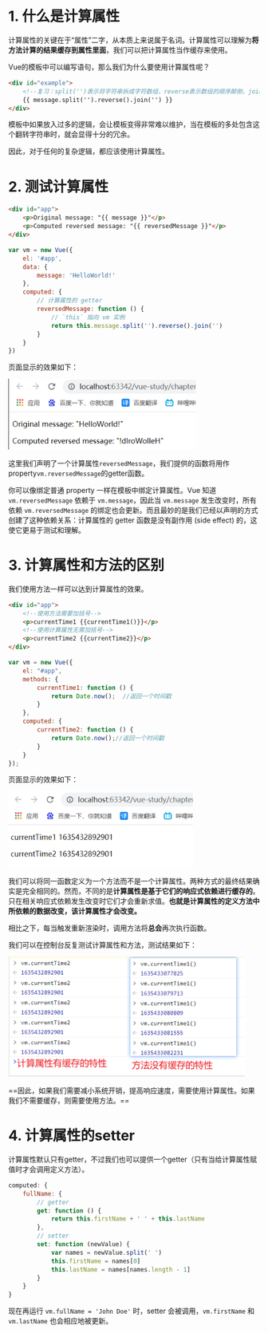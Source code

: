 # 1. 什么是计算属性

计算属性的关键在于“属性”二字，从本质上来说属于名词。计算属性可以理解为**将方法计算的结果缓存到属性里面**，我们可以把计算属性当作缓存来使用。

Vue的模板中可以编写语句，那么我们为什么要使用计算属性呢？

```html
<div id="example">
	<!--复习：split('')表示将字符串拆成字符数组，reverse表示数组的顺序颠倒，join表示将数组表示为字符串，参数为分隔符-->
    {{ message.split('').reverse().join('') }}
</div>
```

模板中如果放入过多的逻辑，会让模板变得非常难以维护，当在模板的多处包含这个翻转字符串时，就会显得十分的冗余。

因此，对于任何的复杂逻辑，都应该使用计算属性。

# 2. 测试计算属性

```html
<div id="app">
    <p>Original message: "{{ message }}"</p>
    <p>Computed reversed message: "{{ reversedMessage }}"</p>
</div>
```

```js
var vm = new Vue({
    el: '#app',
    data: {
        message: 'HelloWorld!'
    },
    computed: {
        // 计算属性的 getter
        reversedMessage: function () {
            // `this` 指向 vm 实例
            return this.message.split('').reverse().join('')
        }
    }
})
```

页面显示的效果如下：

<img src="imgs/image-20211028224806434.png" alt="image-20211028224806434" style="zoom:80%;" />

这里我们声明了一个计算属性`reversedMessage`，我们提供的函数将用作property`vm.reversedMessage`的getter函数。

你可以像绑定普通 property 一样在模板中绑定计算属性。Vue 知道 `vm.reversedMessage` 依赖于 `vm.message`，因此当 `vm.message` 发生改变时，所有依赖 `vm.reversedMessage` 的绑定也会更新。而且最妙的是我们已经以声明的方式创建了这种依赖关系：计算属性的 getter 函数是没有副作用 (side effect) 的，这使它更易于测试和理解。

# 3. 计算属性和方法的区别

我们使用方法一样可以达到计算属性的效果。

```html
<div id="app">
    <!--使用方法需要加括号-->
    <p>currentTime1 {{currentTime1()}}</p>
    <!--使用计算属性无需加括号-->
    <p>currentTime2 {{currentTime2}}</p>
</div>
```

```js
var vm = new Vue({
    el: "#app",
    methods: {
        currentTime1: function () {
            return Date.now();  //返回一个时间戳
        }
    },
    computed: {
        currentTime2: function () {
            return Date.now();//返回一个时间戳
        }
    }
});
```

页面显示的效果如下：

<img src="imgs/image-20211028225538648.png" alt="image-20211028225538648" style="zoom:80%;" />

我们可以将同一函数定义为一个方法而不是一个计算属性。两种方式的最终结果确实是完全相同的。然而，不同的是**计算属性是基于它们的响应式依赖进行缓存的**。只在相关响应式依赖发生改变时它们才会重新求值。**也就是计算属性的定义方法中所依赖的数据改变，该计算属性才会改变。**

相比之下，每当触发重新渲染时，调用方法将**总会**再次执行函数。

我们可以在控制台反复测试计算属性和方法，测试结果如下：

<img src="imgs/image-20211028225941776.png" alt="image-20211028225941776" style="zoom:80%;" />

==因此，如果我们需要减小系统开销，提高响应速度，需要使用计算属性。如果我们不需要缓存，则需要使用方法。==

# 4. 计算属性的setter

计算属性默认只有getter，不过我们也可以提供一个getter（只有当给计算属性赋值时才会调用定义方法）。

```js
computed: {
    fullName: {
        // getter
        get: function () {
            return this.firstName + ' ' + this.lastName
        },
        // setter
        set: function (newValue) {
        	var names = newValue.split(' ')
            this.firstName = names[0]
            this.lastName = names[names.length - 1]
        }
    }
}
```

现在再运行 `vm.fullName = 'John Doe'` 时，setter 会被调用，`vm.firstName` 和 `vm.lastName` 也会相应地被更新。

